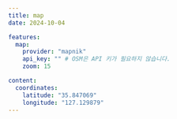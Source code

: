```yaml
---
title: map
date: 2024-10-04

features:
  map:
    provider: "mapnik"
    api_key: "" # OSM은 API 키가 필요하지 않습니다.
    zoom: 15

content:
  coordinates:
    latitude: "35.847069"
    longitude: "127.129879"
---
```

